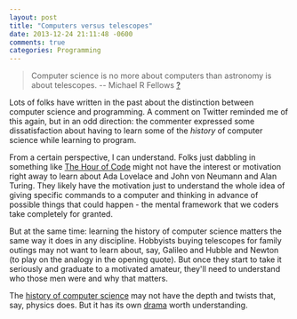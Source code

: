 ```yaml
---
layout: post
title: "Computers versus telescopes"
date: 2013-12-24 21:11:48 -0600
comments: true
categories: Programming
---
```


> Computer science is no more about computers than astronomy is about telescopes.  -- Michael R Fellows [?](http://en.wikiquote.org/wiki/Computer%20science#Disputed)

Lots of folks have written in the past about the distinction between computer science and programming. A comment on Twitter reminded me of this again, but in an odd direction: the commenter expressed some dissatisfaction about having to learn some of the *history* of computer science while learning to program.

From a certain perspective, I can understand. Folks just dabbling in something like [The Hour of Code](http://csedweek.org) might not have the interest or motivation right away to learn about Ada Lovelace and John von Neumann and Alan Turing. They likely have the motivation just to understand the whole idea of giving specific commands to a computer and thinking in advance of possible things that could happen - the mental framework that we coders take completely for granted.

But at the same time: learning the history of computer science matters the same way it does in any discipline. Hobbyists buying telescopes for family outings may not want to learn about, say, Galileo and Hubble and Newton (to play on the analogy in the opening quote). But once they start to take it seriously and graduate to a motivated amateur, they'll need to understand who those men were and why that matters.

The [history of computer science](http://cs.saddleback.edu/michele/Teaching/CS1A/Slides/Topic%201%20-%20History%20-%202up.pdf) may not have the depth and twists that, say, physics does. But it has its own [drama](http://www.bbc.co.uk/news/technology-25495315) worth understanding.
